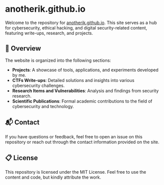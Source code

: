 # anotherik.github.io

Welcome to the repository for [anotherik.github.io](https://anotherik.github.io). This site serves as a hub for cybersecurity, ethical hacking, and digital security-related content, featuring write-ups, research, and projects.

## 🌟 Overview
The website is organized into the following sections:
- **Projects**: A showcase of tools, applications, and experiments developed by me.
- **CTFs Write-ups**: Detailed solutions and insights into various cybersecurity challenges.
- **Research Items and Vulnerabilities**: Analysis and findings from security research.
- **Scientific Publications**: Formal academic contributions to the field of cybersecurity and technology.

## 📬 Contact
If you have questions or feedback, feel free to open an issue on this repository or reach out through the contact information provided on the site.

## 📋 License
This repository is licensed under the MIT License. Feel free to use the content and code, but kindly attribute the work.
